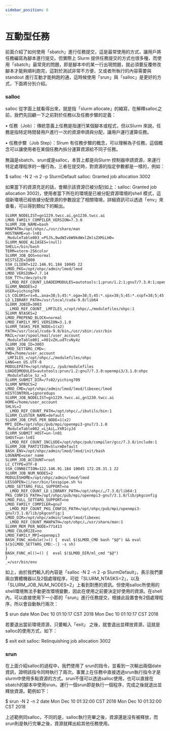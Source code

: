 ```yaml
---
sidebar_position: 6
---
```


# 互動型任務


前面介紹了如何使用「sbatch」進行任務提交，這是最常使用的方式，讓用戶將任務編寫為腳本進行提交。但實際上 Slurm 提供任務提交的方式也很多種，而使用「sbatch」最常見的問題，即是腳本中的某一行出現問題，就必須要反覆修改腳本才能夠順利跑完，這對於測試非常不方便，又或者所執行的內容需要與standout 進行互動才能夠跑的通，這時候使用「srun」與「salloc」是更好的方式，下面將分別介紹。

### salloc

salloc 從字面上就看得出來，就是指「slurm allocate」的縮寫，在解釋salloc之前，我們先回顧一下之前對於任務以及任務步驟的定義：

•	任務（Job）：傳統意義上任務是指運行某個腳本或程式，但以Slurm 來說，任務是指特定時間替用戶進行一次的資源申請與分配，讓用戶運行運算任務。

•	任務步驟（Job Step）：Slrum 有任務步驟的概念，可以理解為子任務，這個概念可以讓使用者在某個任務內拆分運算資源給不同子任務。

無論是sbatch、srun或是salloc，本質上都是向Slurm 控制器申請資源，來運行特定處理程序的一種行為，三者在提交時，對資源的指定參數都是一樣的，例如：

<div style={{'background-color':'black', 'color':'white', 'padding':'20px'}}>

$ salloc -N 2 -n 2 -p SlurmDefault
salloc: Granted job allocation 3002

</div>


如果當下的資源充足的話，會顯示該資源已被分配(如上：salloc: Granted job allocation 3002)，使用者當下所在的環境是已被分配資源環境的shell 模式，這個新環境已經依據分配資源的參數設定了相關環境，詳細資訊可以透過「env」來查看，可以得到類似下的輸出。

```  
SLURM_NODELIST=gn1229.twcc.ai,gn1230.twcc.ai
LMOD_FAMILY_COMPILER_VERSION=7.3.0
SLURM_JOB_NAME=bash
MANPATH=/opt/ohpc/…/usr/share/man
HOSTNAME=un-ln01
_ModuleTable003_=PSJh…9wdWIvbW9kdWxlZmlsZXMiLH0=
SLURM_NODE_ALIASES=(null)
SHELL=/bin/bash
TERM=xterm-256color
SLURM_JOB_QOS=normal
HISTSIZE=1000
SSH_CLIENT=122.146.91.184 10045 22
LMOD_PKG=/opt/ohpc/admin/lmod/lmod
LMOD_VERSION=7.7.14
SSH_TTY=/dev/pts/0
__LMOD_REF_COUNT_LOADEDMODULES=autotools:1;prun/1.2:1;gnu7/7.3.0:1;openmpi3/3.1.0:1;ohpc:1
SLURM_NNODES=2
USER=yiching709
LS_COLORS=rs=0….axa=38;5;45:*.oga=38;5;45:*.spx=38;5;45:*.xspf=38;5;45:
LD_LIBRARY_PATH=/usr/local/cuda-9.0/lib64
SLURM_JOBID=3003
__LMOD_REF_COUNT__LMFILES_=/opt/ohpc/…/modulefiles/ohpc:1
SLURM_NTASKS=2
LMOD_PREPEND_BLOCK=normal
LMOD_FAMILY_MPI_VERSION=3.1.0
SLURM_TASKS_PER_NODE=1(x2)
PATH=/usr/local/cuda-9.0/bin…/usr/sbin:/usr/bin
MAIL=/var/spool/mail/user_account
_ModuleTable001_=X01vZH…udTcvNy4z
SLURM_JOB_ID=3003
LMOD_SETTARG_CMD=:
PWD=/home/user_account
_LMFILES_=/opt/ohpc/…/modulefiles/ohpc
LANG=en_US.UTF-8
MODULEPATH=/opt/ohpc/… /pub/modulefiles
LOADEDMODULES=autotools:prun/1.2:gnu7/7.3.0:openmpi3/3.1.0:ohpc
_ModuleTable_Sz_=3
SLURM_SUBMIT_DIR=/fs02/yiching709
SLURM_NPROCS=2
LMOD_CMD=/opt/ohpc/admin/lmod/lmod/libexec/lmod
HISTCONTROL=ignoredups
SLURM_JOB_NODELIST=gn1229.twcc.ai,gn1230.twcc.ai
HOME=/home/user_account
SHLVL=2
__LMOD_REF_COUNT_PATH=/opt/ohpc/…/ibutils/bin:1
SLURM_CLUSTER_NAME=default
SLURM_JOB_CPUS_PER_NODE=1(x2)
MPI_DIR=/opt/ohpc/pub/mpi/openmpi3-gnu7/3.1.0
_ModuleTable002_=LjAiL…YXR1cyJd
SLURM_SUBMIT_HOST=un-ln01
SHOST=un-ln01
__LMOD_REF_COUNT_INCLUDE=/opt/ohpc/pub/compiler/gcc/7.3.0/include:1
SLURM_JOB_PARTITION=SlurmDefault
BASH_ENV=/opt/ohpc/admin/lmod/lmod/init/bash
LOGNAME=user_name
SLURM_JOB_ACCOUNT=root
LC_CTYPE=UTF-8
SSH_CONNECTION=122.146.91.184 10045 172.28.31.1 22
SLURM_JOB_NUM_NODES=2
MODULESHOME=/opt/ohpc/admin/lmod/lmod
LESSOPEN=||/usr/bin/lesspipe.sh %s
LMOD_SETTARG_FULL_SUPPORT=no
__LMOD_REF_COUNT_LD_LIBRARY_PATH=/opt/ohpc/…/7.3.0/lib64:1
PKG_CONFIG_PATH=/opt/ohpc/pub/mpi/openmpi3-gnu7/3.1.0/lib/pkgconfig
LMOD_FULL_SETTARG_SUPPORT=no
LMOD_FAMILY_COMPILER=gnu7
__LMOD_REF_COUNT_PKG_CONFIG_PATH=/opt/ohpc/pub/mpi/openmpi3-gnu7/3.1.0/lib/pkgconfig:1
LMOD_DIR=/opt/ohpc/admin/lmod/lmod/libexec
__LMOD_REF_COUNT_MANPATH=/opt/ohpc/…/usr/share/man:1
SLURM_MEM_PER_NODE=771413
LMOD_COLORIZE=no
LMOD_FAMILY_MPI=openmpi3
BASH_FUNC_module()=() {  eval $($LMOD_CMD bash "$@") && eval $(${LMOD_SETTARG_CMD:-:} -s sh)
}
BASH_FUNC_ml()=() {  eval $($LMOD_DIR/ml_cmd "$@")
}
_=/usr/bin/env
```


如上，由於我們輸入的內容是「salloc -N 2 -n 2 -p SlurmDefault」，表示我們要兩台實體機器以及2個處理程序，可從「SLURM_NTASKS=2」，以及「SLURM_JOB_NUM_NODES=2」上看到對應的資訊。但使用salloc所使用的shell環境無法手動更改環境變數，因此在使用之前要決定好使用的資源。在shell內，可以直接使用下一小節的「srun」進行任務提交，根據此設置會有2個處理程序，所以會自動執行兩次：

<div style={{'background-color':'black', 'color':'white', 'padding':'20px'}}>
    
$ srun date
Mon Dec 10 01:10:17 CST 2018
Mon Dec 10 01:10:17 CST 2018

</div>


若要退出當前環境資源，只要輸入「exit」 之後，就會退出並釋放資源，這就是salloc的使用方式，如下：

<div style={{'background-color':'black', 'color':'white', 'padding':'20px'}}>
    
$ exit
exit
salloc: Relinquishing job allocation 3002

</div>


### srun

在上面介紹salloc的過程中，我們使用了 srun的指令，並看到一次輸出兩個date資訊，證明該指令同時執行了兩次。事實上在任務中直接透過srun執行指令才是slurm中使用多點資源的方式。srun不僅可以透過salloc使用，也可以直接在sbatch的腳本中使用srun。運行一個srun即是執行一個程序，完成之後就退出並釋放資源。範例如下：

<div style={{'background-color':'black', 'color':'white', 'padding':'20px'}}>
    
$ srun -N 2 -n 2 date
Mon Dec 10 01:32:00 CST 2018
Mon Dec 10 01:32:00 CST 2018

</div>

上述範例同salloc，不同的是，salloc執行完畢之後，資源還是沒有被釋放，而srun則是執行完畢之後，資源就釋出給其他任務使用。